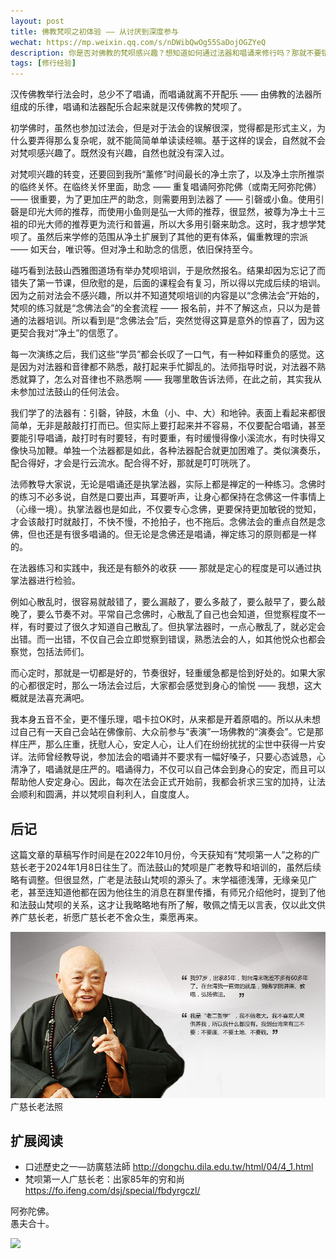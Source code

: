 ```yaml
---
layout: post
title: 佛教梵呗之初体验 —— 从讨厌到深度参与
wechat: https://mp.weixin.qq.com/s/nDWibQwOg55SaDojOGZYeQ
description: 你是否对佛教的梵呗感兴趣？想知道如何通过法器和唱诵来修行吗？那就不要错过这篇文章，它会带你走进一个佛教音乐的世界。你会发现，梵呗不仅是一种美妙的音乐，更是一种禅定的练习，可以帮助我们安定身心，自利利他。
tags: [修行经验]
---
```


汉传佛教举行法会时，总少不了唱诵，而唱诵就离不开配乐 —— 由佛教的法器所组成的乐律，唱诵和法器配乐合起来就是汉传佛教的梵呗了。

初学佛时，虽然也参加过法会，但是对于法会的误解很深，觉得都是形式主义，为什么要弄得那么复杂呢，就不能简简单单读读经嘛。基于这样的误会，自然就不会对梵呗感兴趣了。既然没有兴趣，自然也就没有深入过。

对梵呗兴趣的转变，还要回到我所“薰修”时间最长的净土宗了，以及净土宗所推崇的临终关怀。在临终关怀里面，助念 —— 重复唱诵阿弥陀佛（或南无阿弥陀佛）—— 很重要，为了更加庄严的助念，则需要用到法器了 —— 引磬或小鱼。使用引磬是印光大师的推荐，而使用小鱼则是弘一大师的推荐，很显然，被尊为净土十三祖的印光大师的推荐更为流行和普遍，所以大多用引磬来助念。这时，我才想学梵呗了。虽然后来学修的范围从净土扩展到了其他的更有体系，偏重教理的宗派 —— 如天台，唯识等。但对净土和助念的信愿，依旧保持至今。

碰巧看到法鼓山西雅图道场有举办梵呗培训，于是欣然报名。结果却因为忘记了而错失了第一节课，但欣慰的是，后面的课程会有复习，所以得以完成后续的培训。因为之前对法会不感兴趣，所以并不知道梵呗培训的内容是以“念佛法会”开始的，梵呗的练习就是“念佛法会”的全套流程 —— 报名前，并不了解这点，只以为是普通的法器培训。所以看到是“念佛法会”后，突然觉得这算是意外的惊喜了，因为这更契合我对“净土”的信愿了。

每一次演练之后，我们这些“学员”都会长叹了一口气，有一种如释重负的感觉。这是因为对法器和音律都不熟悉，敲打起来手忙脚乱的。法师指导时说，对法器不熟悉就算了，怎么对音律也不熟悉啊 —— 我哪里敢告诉法师，在此之前，其实我从未参加过法鼓山的任何法会。

我们学了的法器有：引磬，钟鼓，木鱼（小、中、大）和地钟。表面上看起来都很简单，无非是敲敲打打而已。但实际上要打起来并不容易，不仅要配合唱诵，甚至要能引导唱诵，敲打时有时要轻，有时要重，有时缓慢得像小溪流水，有时快得又像快马加鞭。单独一个法器都是如此，各种法器配合就更加困难了。类似演奏乐，配合得好，才会是行云流水。配合得不好，那就是叮叮咣咣了。

法师教导大家说，无论是唱诵还是执掌法器，实际上都是禅定的一种练习。念佛时的练习不必多说，自然是口要出声，耳要听声，让身心都保持在念佛这一件事情上（心缘一境）。执掌法器也是如此，不仅要专心念佛，更要保持更加敏锐的觉知，才会该敲打时就敲打，不快不慢，不抢拍子，也不拖后。念佛法会的重点自然是念佛，但也还是有很多唱诵的。但无论是念佛还是唱诵，禅定练习的原则都是一样的。

在法器练习和实践中，我还是有额外的收获 —— 那就是定心的程度是可以通过执掌法器进行检验。

例如心散乱时，很容易就敲错了，要么漏敲了，要么多敲了，要么敲早了，要么敲晚了，要么节奏不对。平常自己念佛时，心散乱了自己也会知道，但觉察程度不一样，有时要过了很久才知道自己散乱了。但执掌法器时，一点心散乱了，就必定会出错。而一出错，不仅自己会立即觉察到错误，熟悉法会的人，如其他悦众也都会察觉，包括法师们。

而心定时，那就是一切都是好的，节奏很好，轻重缓急都是恰到好处的。如果大家的心都很定时，那么一场法会过后，大家都会感觉到身心的愉悦 —— 我想，这大概就是法喜充满吧。

我本身五音不全，更不懂乐理，唱卡拉OK时，从来都是开着原唱的。所以从未想过自己有一天自己会站在佛像前、大众前参与“表演”一场佛教的“演奏会”。它是那样庄严，那么庄重，抚慰人心，安定人心，让人们在纷纷扰扰的尘世中获得一片安详。法师曾经教导说，参加法会的唱诵并不要求有一幅好嗓子，只要心态诚恳，心清净了，唱诵就是庄严的。唱诵得力，不仅可以自己体会到身心的安定，而且可以帮助他人安定身心。因此，每次在法会正式开始前，我都会祈求三宝的加持，让法会顺利和圆满，并以梵呗自利利人，自度度人。

## 后记

这篇文章的草稿写作时间是在2022年10月份，今天获知有“梵呗第一人”之称的广慈长老于2024年1月8日往生了。而法鼓山的梵呗是广老教导和培训的，虽然后续略有调整。但很显然，广老是法鼓山梵呗的源头了。末学福德浅薄，无缘亲见广老，甚至连知道他都在因为他往生的消息在群里传播，有师兄介绍他时，提到了他和法鼓山梵呗的关系，这才让我略略地有所了解，敬佩之情无以言表，仅以此文供养广慈长老，祈愿广慈长老不舍众生，乘愿再来。


![广慈长老法照](../images/2024-01-11-18-09-45.png)
广慈长老法照

## 扩展阅读

* 口述歷史之一—訪廣慈法師 http://dongchu.dila.edu.tw/html/04/4_1.html
* 梵呗第一人广慈长老：出家85年的穷和尚 https://fo.ifeng.com/dsj/special/fbdyrgczl/


阿弥陀佛。<br>
愚夫合十。

![](../images/signature.png)
